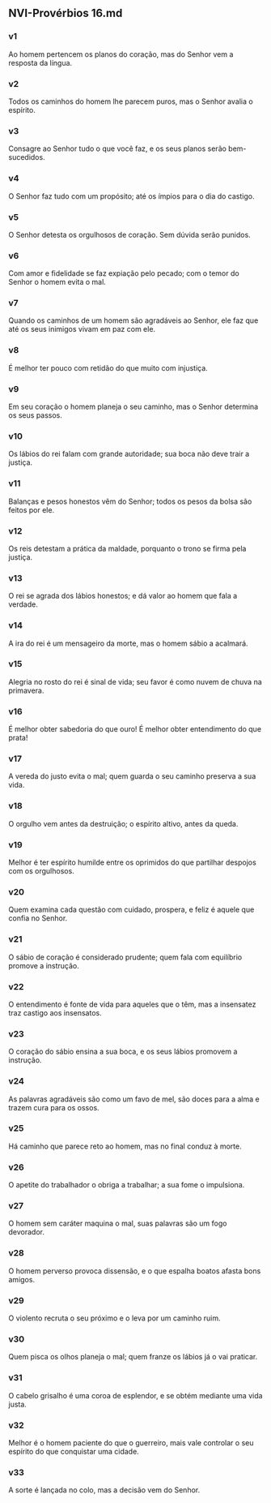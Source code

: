 ## NVI-Provérbios 16.md
### v1
 Ao homem pertencem os planos do coração, mas do Senhor vem a resposta da língua.
### v2
 Todos os caminhos do homem lhe parecem puros, mas o Senhor avalia o espírito.
### v3
 Consagre ao Senhor tudo o que você faz, e os seus planos serão bem-sucedidos.
### v4
 O Senhor faz tudo com um propósito; até os ímpios para o dia do castigo.
### v5
 O Senhor detesta os orgulhosos de coração. Sem dúvida serão punidos.
### v6
 Com amor e fidelidade se faz expiação pelo pecado; com o temor do Senhor o homem evita o mal.
### v7
 Quando os caminhos de um homem são agradáveis ao Senhor, ele faz que até os seus inimigos vivam em paz com ele.
### v8
 É melhor ter pouco com retidão do que muito com injustiça.
### v9
 Em seu coração o homem planeja o seu caminho, mas o Senhor determina os seus passos.
### v10
 Os lábios do rei falam com grande autoridade; sua boca não deve trair a justiça.
### v11
 Balanças e pesos honestos vêm do Senhor; todos os pesos da bolsa são feitos por ele.
### v12
 Os reis detestam a prática da maldade, porquanto o trono se firma pela justiça.
### v13
 O rei se agrada dos lábios honestos; e dá valor ao homem que fala a verdade.
### v14
 A ira do rei é um mensageiro da morte, mas o homem sábio a acalmará.
### v15
 Alegria no rosto do rei é sinal de vida; seu favor é como nuvem de chuva na primavera.
### v16
 É melhor obter sabedoria do que ouro! É melhor obter entendimento do que prata!
### v17
 A vereda do justo evita o mal; quem guarda o seu caminho preserva a sua vida.
### v18
 O orgulho vem antes da destruição; o espírito altivo, antes da queda.
### v19
 Melhor é ter espírito humilde entre os oprimidos do que partilhar despojos com os orgulhosos.
### v20
 Quem examina cada questão com cuidado, prospera, e feliz é aquele que confia no Senhor.
### v21
 O sábio de coração é considerado prudente; quem fala com equilíbrio promove a instrução.
### v22
 O entendimento é fonte de vida para aqueles que o têm, mas a insensatez traz castigo aos insensatos.
### v23
 O coração do sábio ensina a sua boca, e os seus lábios promovem a instrução.
### v24
 As palavras agradáveis são como um favo de mel, são doces para a alma e trazem cura para os ossos.
### v25
 Há caminho que parece reto ao homem, mas no final conduz à morte.
### v26
 O apetite do trabalhador o obriga a trabalhar; a sua fome o impulsiona.
### v27
 O homem sem caráter maquina o mal, suas palavras são um fogo devorador.
### v28
 O homem perverso provoca dissensão, e o que espalha boatos afasta bons amigos.
### v29
 O violento recruta o seu próximo e o leva por um caminho ruim.
### v30
 Quem pisca os olhos planeja o mal; quem franze os lábios já o vai praticar.
### v31
 O cabelo grisalho é uma coroa de esplendor, e se obtém mediante uma vida justa.
### v32
 Melhor é o homem paciente do que o guerreiro, mais vale controlar o seu espírito do que conquistar uma cidade.
### v33
 A sorte é lançada no colo, mas a decisão vem do Senhor.
